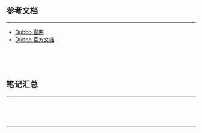## 参考文档

---

* [Dubbo 官网](http://dubbo.apache.org/zh-cn/)
* [Dubbo 官方文档](http://dubbo.apache.org/zh-cn/docs/user/quick-start.html)



<br/><br/><br/>



## 笔记汇总

---





<br/><br/><br/>

---

